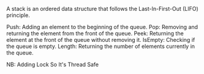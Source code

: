 A stack is an ordered data structure that follows the Last-In-First-Out (LIFO) principle. 

Push: Adding an element to the beginning of the queue.
Pop: Removing and returning the element from the front of the queue.
Peek: Returning the element at the front of the queue without removing it.
IsEmpty: Checking if the queue is empty.
Length: Returning the number of elements currently in the queue.

NB: Adding Lock So It's Thread Safe